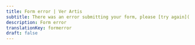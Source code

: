 ```yaml
---
title: Form error | Ver Artis
subtitle: There was an error submitting your form, please [try again](../contact/)
description: Form error
translationKey: formerror
draft: false
---
```

